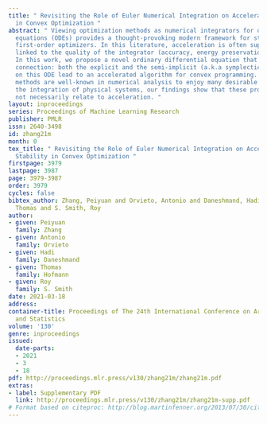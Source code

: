 ```yaml
---
title: " Revisiting the Role of Euler Numerical Integration on Acceleration and Stability
  in Convex Optimization "
abstract: " Viewing optimization methods as numerical integrators for ordinary differential
  equations (ODEs) provides a thought-provoking modern framework for studying accelerated
  first-order optimizers. In this literature, acceleration is often supposed to be
  linked to the quality of the integrator (accuracy, energy preservation, symplecticity).
  In this work, we propose a novel ordinary differential equation that questions this
  connection: both the explicit and the semi-implicit (a.k.a symplectic) Euler discretizations
  on this ODE lead to an accelerated algorithm for convex programming. Although semi-implicit
  methods are well-known in numerical analysis to enjoy many desirable features for
  the integration of physical systems, our findings show that these properties do
  not necessarily relate to acceleration. "
layout: inproceedings
series: Proceedings of Machine Learning Research
publisher: PMLR
issn: 2640-3498
id: zhang21m
month: 0
tex_title: " Revisiting the Role of Euler Numerical Integration on Acceleration and
  Stability in Convex Optimization "
firstpage: 3979
lastpage: 3987
page: 3979-3987
order: 3979
cycles: false
bibtex_author: Zhang, Peiyuan and Orvieto, Antonio and Daneshmand, Hadi and Hofmann,
  Thomas and S. Smith, Roy
author:
- given: Peiyuan
  family: Zhang
- given: Antonio
  family: Orvieto
- given: Hadi
  family: Daneshmand
- given: Thomas
  family: Hofmann
- given: Roy
  family: S. Smith
date: 2021-03-18
address: 
container-title: Proceedings of The 24th International Conference on Artificial Intelligence
  and Statistics
volume: '130'
genre: inproceedings
issued:
  date-parts:
  - 2021
  - 3
  - 18
pdf: http://proceedings.mlr.press/v130/zhang21m/zhang21m.pdf
extras:
- label: Supplementary PDF
  link: http://proceedings.mlr.press/v130/zhang21m/zhang21m-supp.pdf
# Format based on citeproc: http://blog.martinfenner.org/2013/07/30/citeproc-yaml-for-bibliographies/
---
```

